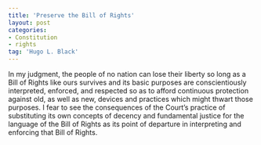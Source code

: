 ```yaml
---
title: 'Preserve the Bill of Rights'
layout: post
categories:
- Constitution
- rights
tag: 'Hugo L. Black'
---
```


In my judgment, the people of no nation can lose their liberty so long as a Bill of Rights like ours survives and its basic purposes are conscientiously interpreted, enforced, and respected so as to afford continuous protection against old, as well as new, devices and practices which might thwart those purposes. I fear to see the consequences of the Court’s practice of substituting its own concepts of decency and fundamental justice for the language of the Bill of Rights as its point of departure in interpreting and enforcing that Bill of Rights.